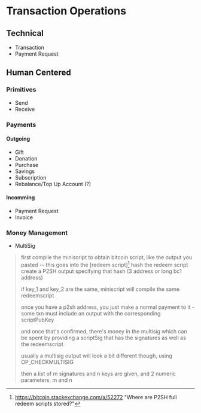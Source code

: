 # Transaction Operations

## Technical

- Transaction
- Payment Request

## Human Centered

### Primitives

- Send
- Receive

### Payments

#### Outgoing

- Gift
- Donation
- Purchase
- Savings
- Subscription
- Rebalance/Top Up Account (?)

#### Incomming

- Payment Request
- Invoice

### Money Management

- MultiSig

> first compile the miniscript to obtain bitcoin script, like the output you pasted -- this goes into the [redeem script][^redeemscripts_1] hash the redeem script create a P2SH output specifying that hash (3 address or long bc1 address)
>
> if key_1 and key_2 are the same, miniscript will compile the same redeemscript
>
> once you have a p2sh address, you just make a normal payment to it - some txn must include an output with the corresponding scriptPubKey
>
> and once that's confirmed, there's money in the multisig which can be spent by providing a scriptSig that has the signatures as well as the redeemscript
>
> usually a multisig output will look a bit different though, using OP_CHECKMULTISIG
>
> then a list of m signatures and n keys are given, and 2 numeric parameters, m and n

[^redeemscripts_1]: https://bitcoin.stackexchange.com/a/52272	"Where are P2SH full redeem scripts stored?"

